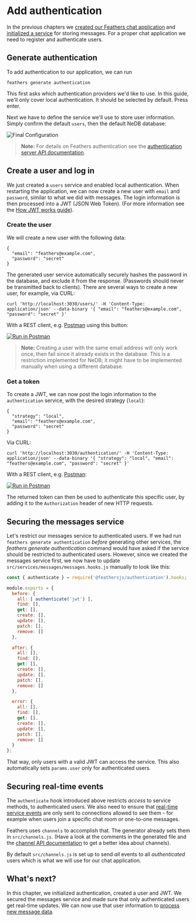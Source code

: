 # Add authentication

In the previous chapters we [created our Feathers chat application](./creating.md) and [initialized a service](./service.md) for storing messages. For a proper chat application we need to register and authenticate users.

## Generate authentication

To add authentication to our application, we can run

```
feathers generate authentication
```

This first asks which authentication providers we'd like to use. In this guide, we'll only cover local authentication. It should be selected by default. Press enter.

Next we have to define the service we'll use to store user information. Simply confirm the default `users`, then the default NeDB database:

![Final Configuration](./assets/authentication.png)

> __Note:__ For details on Feathers authentication see the [authentication server API documentation](../../api/authentication/server.md).

## Create a user and log in

We just created a `users` service and enabled local authentication. When restarting the application, we can now create a new user with `email` and `password`, similar to what we did with messages. The login information is then processed into a JWT (JSON Web Token). (For more information see the [How JWT works guide](../auth/how-jwt-works.md)).

### Create the user

We will create a new user with the following data:

```
{
  "email": "feathers@example.com",
  "password": "secret"
}
```

The generated user service automatically securely hashes the password in the database, and exclude it from the response. (Passwords should never be transmitted back to clients). There are several ways to create a new user, for example, via CURL:

```
curl 'http://localhost:3030/users/' -H 'Content-Type: application/json' --data-binary '{ "email": "feathers@example.com", "password": "secret" }'
```

With a REST client, e.g. [Postman](https://chrome.google.com/webstore/detail/postman/fhbjgbiflinjbdggehcddcbncdddomop?hl=en) using this button:

[![Run in Postman](https://run.pstmn.io/button.svg)](https://app.getpostman.com/run-collection/9668636a9596d1e4a496)

> **Note:** Creating a user with the same email address will only work once, then fail since it already exists in the database. This is a restriction implemented for NeDB; it might have to be implemented manually when using a different database.

### Get a token

To create a JWT, we can now post the login information to the `authentication` service, with the desired strategy (`local`):

```
{
  "strategy": "local",
  "email": "feathers@example.com",
  "password": "secret"
}
```

Via CURL:

```
curl 'http://localhost:3030/authentication/' -H 'Content-Type: application/json' --data-binary '{ "strategy": "local", "email": "feathers@example.com", "password": "secret" }'
```

With a REST client, e.g. [Postman](https://chrome.google.com/webstore/detail/postman/fhbjgbiflinjbdggehcddcbncdddomop?hl=en):

[![Run in Postman](https://run.pstmn.io/button.svg)](https://app.getpostman.com/run-collection/9668636a9596d1e4a496)

The returned token can then be used to authenticate this specific user, by adding it to the `Authorization` header of new HTTP requests.

## Securing the messages service

Let's restrict our messages service to authenticated users. If we had run `feathers generate authentication` *before* generating other services,  the *feathers generate authentication* command would have asked if the service should be restricted to authenticated users. However, since we created the messages service first, we now have to update `src/services/messages/messages.hooks.js` manually to look like this:

```js
const { authenticate } = require('@feathersjs/authentication').hooks;

module.exports = {
  before: {
    all: [ authenticate('jwt') ],
    find: [],
    get: [],
    create: [],
    update: [],
    patch: [],
    remove: []
  },

  after: {
    all: [],
    find: [],
    get: [],
    create: [],
    update: [],
    patch: [],
    remove: []
  },

  error: {
    all: [],
    find: [],
    get: [],
    create: [],
    update: [],
    patch: [],
    remove: []
  }
};
```

That way, only users with a valid JWT can access the service. This also automatically sets `params.user` only for authenticated users.

## Securing real-time events

The `authenticate` hook introduced above restricts _access_ to service methods, to authenticated users. We also need to ensure that [real-time service events](../basics/real-time.md) are only sent to connections allowed to see them - for example when users join a specific chat room or one-to-one messages.

Feathers uses `channels` to accomplish that. The generator already sets them in `src/channels.js`. (Have a look at the comments in the generated file and the [channel API documentation](../../api/channels.md) to get a better idea about channels).

By default `src/channels.js` is set up to send _all_ events to all _authenticated_ users which is what we will use for our chat application.

## What's next?

In this chapter, we initialized authentication, created a user and JWT. We secured the messages service and made sure that only authenticated users get real-time updates. We can now use that user information to [process new message data](./processing.md).
